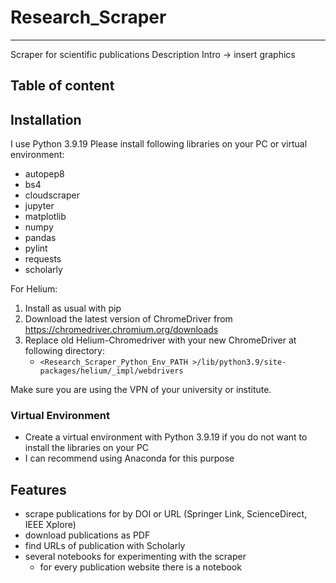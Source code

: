# Research_Scraper

---

Scraper for scientific publications
Description
Intro -> insert graphics


## Table of content

## Installation
I use Python 3.9.19
Please install following libraries on your PC or virtual environment:
- autopep8
- bs4
- cloudscraper
- jupyter
- matplotlib
- numpy
- pandas
- pylint
- requests
- scholarly

For Helium:
1. Install as usual with pip
2. Download the latest version of ChromeDriver from https://chromedriver.chromium.org/downloads
3. Replace old Helium-Chromedriver with your new ChromeDriver at following directory:
   - `<Research_Scraper_Python_Env_PATH >/lib/python3.9/site-packages/helium/_impl/webdrivers`

Make sure you are using the VPN of your university or institute.


### Virtual Environment
- Create a virtual environment with Python 3.9.19 if you do not want to install the libraries on your PC
- I can recommend using Anaconda for this purpose

## Features
- scrape publications for by DOI or URL (Springer Link, ScienceDirect, IEEE Xplore)
- download publications as PDF
- find URLs of publication with Scholarly
- several notebooks for experimenting with the scraper
  - for every publication website there is a notebook

